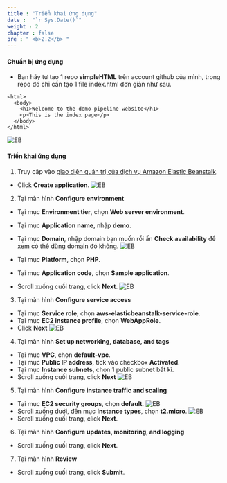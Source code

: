 ```yaml
---
title : "Triển khai ứng dụng"
date :  "`r Sys.Date()`" 
weight : 2
chapter : false
pre : " <b>2.2</b> "
---
```

#### Chuẩn bị ứng dụng
+ Bạn hãy tự tạo 1 repo **simpleHTML** trên account github của mình, trong repo đó chỉ cần tạo 1 file index.html đơn giản như sau.
```
<html>
  <body>
    <h1>Welcome to the demo-pipeline website</h1>
    <p>This is the index page</p>
  </body>
</html>
```
  ![EB](/images/2.prerequisite/eb/001-0.png)

#### Triển khai ứng dụng
1.  Truy cập vào [giao diện quản trị của dịch vụ Amazon Elastic Beanstalk](https://console.aws.amazon.com/elasticbeanstalk/home).
  + Click **Create application**.
  ![EB](/images/2.prerequisite/eb/001.png)
    
2. Tại màn hình **Configure environment**
  + Tại mục **Environment tier**, chọn **Web server environment**.
  + Tại mục **Application name**, nhập **demo**.
  + Tại mục **Domain**, nhập domain bạn muốn rồi ấn **Check availability** để xem có thể dùng domain đó không.
  ![EB](/images/2.prerequisite/eb/002.png)

  + Tại mục **Platform**, chọn **PHP**.
  + Tại mục **Application code**, chọn **Sample application**.
  + Scroll xuống cuối trang, click **Next**.
  ![EB](/images/2.prerequisite/eb/003.png)

3. Tại màn hình **Configure service access**
  + Tại mục **Service role**, chọn **aws-elasticbeanstalk-service-role**.
  + Tại mục **EC2 instance profile**, chọn **WebAppRole**.
  + Click **Next**
  ![EB](/images/2.prerequisite/eb/004.png)

4. Tại màn hình **Set up networking, database, and tags**
  + Tại mục **VPC**, chọn **default-vpc**.
  + Tại mục **Public IP address**, tick vào checkbox **Activated**.
  + Tại mục **Instance subnets**, chọn 1 public subnet bất kì.
  + Scroll xuống cuối trang, click **Next**
  ![EB](/images/2.prerequisite/eb/005.png)

5. Tại màn hình **Configure instance traffic and scaling**
  + Tại mục **EC2 security groups**, chọn **default**.
  ![EB](/images/2.prerequisite/eb/006.png)
  + Scroll xuống dưới, đến mục **Instance types**, chọn **t2.micro**.
  ![EB](/images/2.prerequisite/eb/008.png)
  + Scroll xuống cuối trang, click **Next**.

6. Tại màn hình **Configure updates, monitoring, and logging**
  + Scroll xuống cuối trang, click **Next**.

7. Tại màn hình **Review**
  + Scroll xuống cuối trang, click **Submit**.

 
